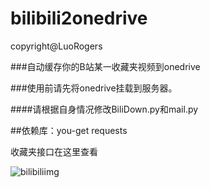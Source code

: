 # bilibili2onedrive
copyright@LuoRogers

###自动缓存你的B站某一收藏夹视频到onedrive

###使用前请先将onedrive挂载到服务器。

####请根据自身情况修改BiliDown.py和mail.py

##依赖库：you-get requests

收藏夹接口在这里查看

![bilibiliimg](https://s1.ax1x.com/2020/07/26/aC0Zp8.png)
